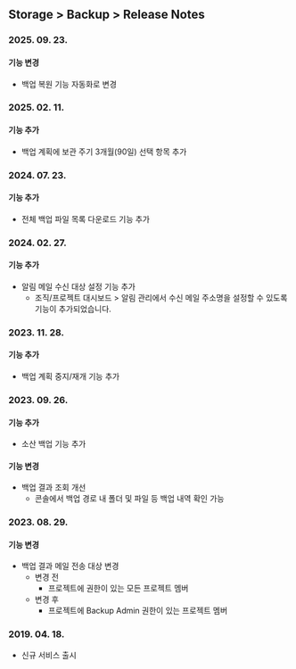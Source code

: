 ## Storage > Backup > Release Notes

### 2025. 09. 23.
#### 기능 변경
* 백업 복원 기능 자동화로 변경

### 2025. 02. 11.
#### 기능 추가
* 백업 계획에 보관 주기 3개월(90일) 선택 항목 추가

### 2024. 07. 23.
#### 기능 추가
* 전체 백업 파일 목록 다운로드 기능 추가

### 2024. 02. 27.
#### 기능 추가
* 알림 메일 수신 대상 설정 기능 추가
    * 조직/프로젝트 대시보드 > 알림 관리에서 수신 메일 주소명을 설정할 수 있도록 기능이 추가되었습니다.

### 2023. 11. 28.
#### 기능 추가
* 백업 계획 중지/재개 기능 추가

### 2023. 09. 26.
#### 기능 추가
* 소산 백업 기능 추가
#### 기능 변경
* 백업 결과 조회 개선
    * 콘솔에서 백업 경로 내 폴더 및 파일 등 백업 내역 확인 가능

### 2023. 08. 29.
#### 기능 변경
* 백업 결과 메일 전송 대상 변경
    * 변경 전
        * 프로젝트에 권한이 있는 모든 프로젝트 멤버
    * 변경 후
        * 프로젝트에 Backup Admin 권한이 있는 프로젝트 멤버

### 2019. 04. 18.
* 신규 서비스 출시
